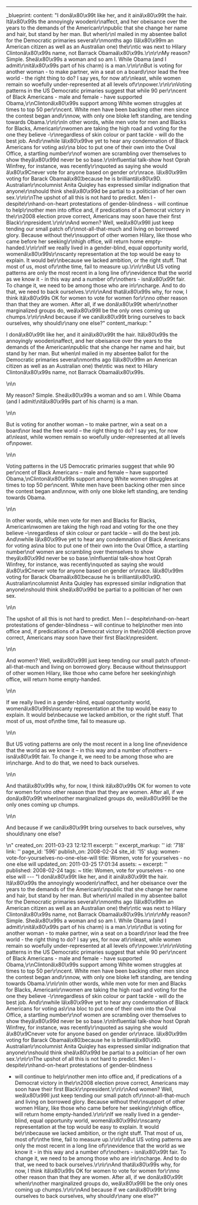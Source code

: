 ---
_blueprint:
  content: "I donâ\x80\x99t like her, and it ainâ\x80\x99t the hair. Itâ\x80\x99s
    the annoyingly wooden\r\naffect, and her obeisance over the years to the demands
    of the American\r\npublic that she change her name and hair, but stand by her
    man. But when\r\nI mailed in my absentee ballot for the Democratic primaries several\r\nmonths
    ago (Iâ\x80\x99m an American citizen as well as an Australian one) the\r\ntic
    was next to Hilary Clintonâ\x80\x99s name, not Barrack Obamaâ\x80\x99s.\r\n\r\nMy
    reason? Simple. Sheâ\x80\x99s a woman and so am I. While Obama (and I admit\r\nitâ\x80\x99s
    part of his charm) is a man.\r\n\r\nBut is voting for another woman - to make
    partner, win a seat on a board\r\nor lead the free world - the right thing to
    do? I say yes, for now at\r\nleast, while women remain so woefully under-represented
    at all levels of\r\npower.\r\n\r\nVoting patterns in the US Democratic primaries
    suggest that while 90 per\r\ncent of Black Americans - male and female - have
    supported Obama,\r\nClintonâ\x80\x99s support among White women struggles at times
    to top 50 per\r\ncent. White men have been backing other men since the contest
    began and\r\nnow, with only one bloke left standing, are tending towards Obama.\r\n\r\nIn
    other words, while men vote for men and Blacks for Blacks, American\r\nwomen are
    taking the high road and voting for the one they believe -\r\nregardless of skin
    colour or pant tackle - will do the best job. And\r\nwhile Iâ\x80\x99ve yet to
    hear any condemnation of Black Americans for voting as\r\na bloc to put one of
    their own into the Oval Office, a startling number\r\nof women are scrambling
    over themselves to show theyâ\x80\x99d never be so base.\r\nInfluential talk-show
    host Oprah Winfrey, for instance, was recently\r\nquoted as saying she would â\x80\x9Cnever
    vote for anyone based on gender or\r\nrace. Iâ\x80\x99m voting for Barack Obamaâ\x80¦because
    he is brilliantâ\x80\x9D. Australian\r\ncolumnist Anita Quiqley has expressed
    similar indignation that anyone\r\nshould think sheâ\x80\x99d be partial to a
    politician of her own sex.\r\n\r\nThe upshot of all this is not hard to predict.
    Men l - despite\r\nhand-on-heart protestations of gender-blindness - will continue
    to help\r\nother men into office and, if predications of a Democrat victory in
    the\r\n2008 election prove correct, Americans may soon have their first Black\r\npresident.\r\n\r\nAnd
    women? Well, weâ\x80\x99ll just keep tending our small patch of\r\nnot-all-that-much
    and living on borrowed glory. Because without the\r\nsupport of other women Hilary,
    like those who came before her seeking\r\nhigh office, will return home empty-handed.\r\n\r\nIf
    we really lived in a gender-blind, equal opportunity world, womenâ\x80\x99s\r\nscanty
    representation at the top would be easy to explain. It would be\r\nbecause we
    lacked ambition, or the right stuff. That most of us, most of\r\nthe time, fail
    to measure up.\r\n\r\nBut US voting patterns are only the most recent in a long
    line of\r\nevidence that the world as we know it - in this way and a number of\r\nothers
    - isnâ\x80\x99t fair. To change it, we need to be among those who are in\r\ncharge.
    And to do that, we need to back ourselves.\r\n\r\nAnd thatâ\x80\x99s why, for
    now, I think itâ\x80\x99s OK for women to vote for women for\r\nno other reason
    than that they are women. After all, if we donâ\x80\x99t when\r\nother marginalized
    groups do, weâ\x80\x99ll be the only ones coming up chumps.\r\n\r\nAnd because
    if we canâ\x80\x99t bring ourselves to back ourselves, why should\r\nany one else?"
  content_markup: "<p>I donâ\x80\x99t like her, and it ainâ\x80\x99t the hair. Itâ\x80\x99s
    the annoyingly wooden\naffect, and her obeisance over the years to the demands
    of the American\npublic that she change her name and hair, but stand by her man.
    But when\nI mailed in my absentee ballot for the Democratic primaries several\nmonths
    ago (Iâ\x80\x99m an American citizen as well as an Australian one) the\ntic was
    next to Hilary Clintonâ\x80\x99s name, not Barrack Obamaâ\x80\x99s.</p>\n\n<p>My
    reason? Simple. Sheâ\x80\x99s a woman and so am I. While Obama (and I admit\nitâ\x80\x99s
    part of his charm) is a man.</p>\n\n<p>But is voting for another woman &ndash;
    to make partner, win a seat on a board\nor lead the free world &ndash; the right
    thing to do? I say yes, for now at\nleast, while women remain so woefully under-represented
    at all levels of\npower.</p>\n\n<p>Voting patterns in the US Democratic primaries
    suggest that while 90 per\ncent of Black Americans &ndash; male and female &ndash;
    have supported Obama,\nClintonâ\x80\x99s support among White women struggles at
    times to top 50 per\ncent. White men have been backing other men since the contest
    began and\nnow, with only one bloke left standing, are tending towards Obama.</p>\n\n<p>In
    other words, while men vote for men and Blacks for Blacks, American\nwomen are
    taking the high road and voting for the one they believe &ndash;\nregardless of
    skin colour or pant tackle &ndash; will do the best job. And\nwhile Iâ\x80\x99ve
    yet to hear any condemnation of Black Americans for voting as\na bloc to put one
    of their own into the Oval Office, a startling number\nof women are scrambling
    over themselves to show theyâ\x80\x99d never be so base.\nInfluential talk-show
    host Oprah Winfrey, for instance, was recently\nquoted as saying she would â\x80\x9Cnever
    vote for anyone based on gender or\nrace. Iâ\x80\x99m voting for Barack Obamaâ\x80¦because
    he is brilliantâ\x80\x9D. Australian\ncolumnist Anita Quiqley has expressed similar
    indignation that anyone\nshould think sheâ\x80\x99d be partial to a politician
    of her own sex.</p>\n\n<p>The upshot of all this is not hard to predict. Men l
    &ndash; despite\nhand-on-heart protestations of gender-blindness &ndash; will
    continue to help\nother men into office and, if predications of a Democrat victory
    in the\n2008 election prove correct, Americans may soon have their first Black\npresident.</p>\n\n<p>And
    women? Well, weâ\x80\x99ll just keep tending our small patch of\nnot-all-that-much
    and living on borrowed glory. Because without the\nsupport of other women Hilary,
    like those who came before her seeking\nhigh office, will return home empty-handed.</p>\n\n<p>If
    we really lived in a gender-blind, equal opportunity world, womenâ\x80\x99s\nscanty
    representation at the top would be easy to explain. It would be\nbecause we lacked
    ambition, or the right stuff. That most of us, most of\nthe time, fail to measure
    up.</p>\n\n<p>But US voting patterns are only the most recent in a long line of\nevidence
    that the world as we know it &ndash; in this way and a number of\nothers &ndash;
    isnâ\x80\x99t fair. To change it, we need to be among those who are in\ncharge.
    And to do that, we need to back ourselves.</p>\n\n<p>And thatâ\x80\x99s why, for
    now, I think itâ\x80\x99s OK for women to vote for women for\nno other reason
    than that they are women. After all, if we donâ\x80\x99t when\nother marginalized
    groups do, weâ\x80\x99ll be the only ones coming up chumps.</p>\n\n<p>And because
    if we canâ\x80\x99t bring ourselves to back ourselves, why should\nany one else?</p>\n"
  created_on: 2011-03-23 12:12:11
  excerpt: ''
  excerpt_markup: ''
  id: '718'
  link: ''
  page_id: '596'
  publish_on: 2008-02-24
  site_id: '15'
  slug: women-vote-for-yourselves-no-one-else-will
  title: Women, vote for yourselves - no one else will
  updated_on: 2011-03-25 17:01:34
assets: ~
excerpt: ''
published: 2008-02-24
tags: ~
title: Women, vote for yourselves - no one else will
--- "I donâ\x80\x99t like her, and it ainâ\x80\x99t the hair. Itâ\x80\x99s the annoyingly
  wooden\r\naffect, and her obeisance over the years to the demands of the American\r\npublic
  that she change her name and hair, but stand by her man. But when\r\nI mailed in
  my absentee ballot for the Democratic primaries several\r\nmonths ago (Iâ\x80\x99m
  an American citizen as well as an Australian one) the\r\ntic was next to Hilary
  Clintonâ\x80\x99s name, not Barrack Obamaâ\x80\x99s.\r\n\r\nMy reason? Simple. Sheâ\x80\x99s
  a woman and so am I. While Obama (and I admit\r\nitâ\x80\x99s part of his charm)
  is a man.\r\n\r\nBut is voting for another woman - to make partner, win a seat on
  a board\r\nor lead the free world - the right thing to do? I say yes, for now at\r\nleast,
  while women remain so woefully under-represented at all levels of\r\npower.\r\n\r\nVoting
  patterns in the US Democratic primaries suggest that while 90 per\r\ncent of Black
  Americans - male and female - have supported Obama,\r\nClintonâ\x80\x99s support
  among White women struggles at times to top 50 per\r\ncent. White men have been
  backing other men since the contest began and\r\nnow, with only one bloke left standing,
  are tending towards Obama.\r\n\r\nIn other words, while men vote for men and Blacks
  for Blacks, American\r\nwomen are taking the high road and voting for the one they
  believe -\r\nregardless of skin colour or pant tackle - will do the best job. And\r\nwhile
  Iâ\x80\x99ve yet to hear any condemnation of Black Americans for voting as\r\na
  bloc to put one of their own into the Oval Office, a startling number\r\nof women
  are scrambling over themselves to show theyâ\x80\x99d never be so base.\r\nInfluential
  talk-show host Oprah Winfrey, for instance, was recently\r\nquoted as saying she
  would â\x80\x9Cnever vote for anyone based on gender or\r\nrace. Iâ\x80\x99m voting
  for Barack Obamaâ\x80¦because he is brilliantâ\x80\x9D. Australian\r\ncolumnist
  Anita Quiqley has expressed similar indignation that anyone\r\nshould think sheâ\x80\x99d
  be partial to a politician of her own sex.\r\n\r\nThe upshot of all this is not
  hard to predict. Men l - despite\r\nhand-on-heart protestations of gender-blindness
  - will continue to help\r\nother men into office and, if predications of a Democrat
  victory in the\r\n2008 election prove correct, Americans may soon have their first
  Black\r\npresident.\r\n\r\nAnd women? Well, weâ\x80\x99ll just keep tending our
  small patch of\r\nnot-all-that-much and living on borrowed glory. Because without
  the\r\nsupport of other women Hilary, like those who came before her seeking\r\nhigh
  office, will return home empty-handed.\r\n\r\nIf we really lived in a gender-blind,
  equal opportunity world, womenâ\x80\x99s\r\nscanty representation at the top would
  be easy to explain. It would be\r\nbecause we lacked ambition, or the right stuff.
  That most of us, most of\r\nthe time, fail to measure up.\r\n\r\nBut US voting patterns
  are only the most recent in a long line of\r\nevidence that the world as we know
  it - in this way and a number of\r\nothers - isnâ\x80\x99t fair. To change it, we
  need to be among those who are in\r\ncharge. And to do that, we need to back ourselves.\r\n\r\nAnd
  thatâ\x80\x99s why, for now, I think itâ\x80\x99s OK for women to vote for women
  for\r\nno other reason than that they are women. After all, if we donâ\x80\x99t
  when\r\nother marginalized groups do, weâ\x80\x99ll be the only ones coming up chumps.\r\n\r\nAnd
  because if we canâ\x80\x99t bring ourselves to back ourselves, why should\r\nany
  one else?"
